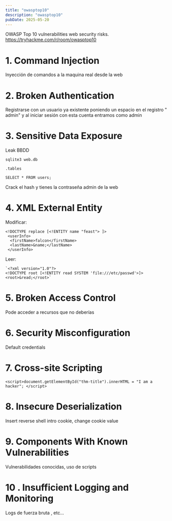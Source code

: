 ```yaml
---
title: "owasptop10"
description: "owasptop10"
pubDate: 2025-05-20
---
```


OWASP Top 10 vulnerabilities web security risks.
https://tryhackme.com/r/room/owasptop10

# 1. Command Injection

Inyección de comandos a la maquina real desde la web

# 2. Broken Authentication

Registrarse con un usuario ya existente poniendo un espacio en el registro " admin" y al iniciar sesión con esta cuenta entramos como admin

# 3. Sensitive Data Exposure

Leak BBDD

````
sqlite3 web.db
````

````
.tables
````

````
SELECT * FROM users;
````

Crack el hash y tienes la contraseña admin de la web

# 4. XML External Entity

Modificar:

````
<!DOCTYPE replace [<!ENTITY name "feast"> ]>  
 <userInfo>  
  <firstName>falcon</firstName>  
  <lastName>&name;</lastName>  
 </userInfo>
````

Leer:

````
`<?xml version="1.0"?>   
<!DOCTYPE root [<!ENTITY read SYSTEM 'file:///etc/passwd'>]>   
<root>&read;</root>`
````

# 5. Broken Access Control

Pode acceder a recursos que no deberías

# 6. Security Misconfiguration

Default credentials

# 7. Cross-site Scripting

````
<script>document.getElementById("thm-title").innerHTML = "I am a hacker"; </script>
````

# 8. Insecure Deserialization

Insert reverse shell intro cookie, change cookie value

# 9. Components With Known Vulnerabilities

Vulnerabilidades conocidas, uso de scripts

# 10 . Insufficient Logging and Monitoring

Logs de fuerza bruta , etc...
